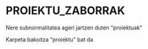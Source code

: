 # PROIEKTU_ZABORRAK
Nere subnormalitatea ageri jartzen duten "proiektuak"

Karpeta bakoitza "proiektu" bat da
